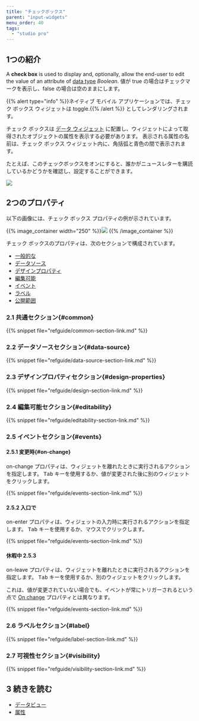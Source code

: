 ```yaml
---
title: "チェックボックス"
parent: "input-widgets"
menu_order: 40
tags:
  - "studio pro"
---
```


## 1つの紹介

A **check box** is used to display and, optionally, allow the end-user to edit the value of an attribute of [data type](data-types) *Boolean*. 値が true の場合はチェックマークを表示し、false の場合は空のままにします。

{{% alert type="info" %}}ネイティブ モバイル アプリケーションでは、チェック ボックス ウィジェットは toggle.{{% /alert %}} としてレンダリングされます。

チェック ボックスは [データ ウィジェット](data-widgets) に配置し、ウィジェットによって取得されたオブジェクトの属性を表示する必要があります。 表示される属性の名前は、チェック ボックス ウィジェット内に、角括弧と青色の間で表示されます。

たとえば、このチェックボックスをオンにすると、誰かがニュースレターを購読しているかどうかを確認し、設定することができます。

![](attachments/check-box/check-box.png)

## 2つのプロパティ

以下の画像には、チェック ボックス プロパティの例が示されています。

{{% image_container width="250" %}}![](attachments/check-box/check-box-properties.png)
{{% /image_container %}}

チェック ボックスのプロパティは、次のセクションで構成されています。

* [一般的な](#common)
* [データソース](#data-source)
* [デザインプロパティ](#design-properties)
* [編集可能](#editability)
* [イベント](#events)
* [ラベル](#label)
* [公開範囲](#visibility)

### 2.1 共通セクション{#common}

{{% snippet file="refguide/common-section-link.md" %}}

### 2.2 データソースセクション{#data-source}

{{% snippet file="refguide/data-source-section-link.md" %}}

### 2.3 デザインプロパティセクション{#design-properties}

{{% snippet file="refguide/design-section-link.md" %}}

### 2.4 編集可能セクション{#editability}

{{% snippet file="refguide/editability-section-link.md" %}}

### 2.5 イベントセクション{#events}

#### 2.5.1 変更時{#on-change}

on-change プロパティは、ウィジェットを離れたときに実行されるアクションを指定します。 <kbd>Tab</kbd> キーを使用するか、値が変更された後に別のウィジェットをクリックします。

{{% snippet file="refguide/events-section-link.md" %}}

#### 2.5.2 入口で

on-enter プロパティは、ウィジェットの入力時に実行されるアクションを指定します。 <kbd>Tab</kbd> キーを使用するか、マウスでクリックします。

{{% snippet file="refguide/events-section-link.md" %}}

#### 休暇中 2.5.3

on-leave プロパティは、ウィジェットを離れたときに実行されるアクションを指定します。 <kbd>Tab</kbd> キーを使用するか、別のウィジェットをクリックします。

これは、値が変更されていない場合でも、イベントが常にトリガーされるという点で [On change](#on-change) プロパティとは異なります。

{{% snippet file="refguide/events-section-link.md" %}}

### 2.6 ラベルセクション{#label}

{{% snippet file="refguide/label-section-link.md" %}}

### 2.7 可視性セクション{#visibility}

{{% snippet file="refguide/visibility-section-link.md" %}}

## 3 続きを読む

*   [データビュー](data-view)
*   [属性](attributes)
